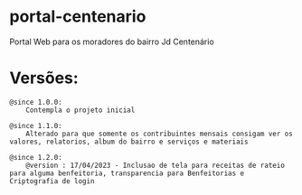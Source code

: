 # portal-centenario

Portal Web para os moradores do bairro Jd Centenário

# Versões:
	@since 1.0.0:
		Contempla o projeto inicial
		
	@since 1.1.0:
		Alterado para que somente os contribuintes mensais consigam ver os valores, relatorios, album do bairro e serviços e materiais

    @since 1.2.0:    
        @version : 17/04/2023 - Inclusao de tela para receitas de rateio para alguma benfeitoria, transparencia para Benfeitorias e Criptografia de login

	
	